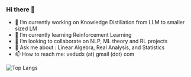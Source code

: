 ### Hi there 👋

<!--
**vedudx/vedudx** is a ✨ _special_ ✨ repository because its `README.md` (this file) appears on your GitHub profile.

Here are some ideas to get you started:
-->

- 🔭 I’m currently working on Knowledge Distillation from LLM to smaller sized LM
- 🌱 I’m currently learning Reinforcement Learning 
- 👯 I’m looking to collaborate on NLP, ML theory and RL projects
- 💬 Ask me about : Linear Algebra, Real Analysis, and Statistics
- 📫 How to reach me: vedudx (at) gmail (dot) com
<!-- - 🤔 I’m looking for help with -->
<!-- - 😄 Pronouns: ... -->
<!-- - ⚡ Fun fact: ... -->



<!-- ![Vedant's Github stats](https://github-readme-stats.vercel.app/api?username=vedudx&show_icons=true&theme=transparent) -->

![Top Langs](https://github-readme-stats.vercel.app/api/top-langs/?username=vedudx&layout=compact&theme=transparent)



